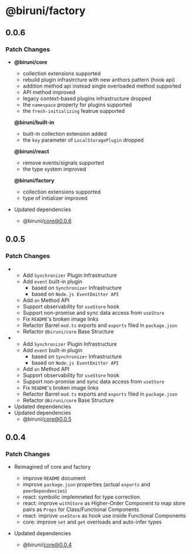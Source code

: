 # @biruni/factory

## 0.0.6

### Patch Changes

-   **@biruni/core**

    -   collection extensions supported
    -   rebuild plugin infrastrcture with new anthors pattern (hook api)
    -   addition method api instead single overloaded method supported
    -   API method improved
    -   legacy context-based plugins infrastructure dropped
    -   the `namespace` property for plugins supported
    -   the `fresh-initializing` featrue supported

    **@biruni/built-in**

    -   built-in collection extension added
    -   the `key` parameter of `LocalStoragePlugin` dropped

    **@biruni/react**

    -   remove events/signals supported
    -   the type system improved

    **@biruni/factory**

    -   collection extensions supported
    -   type of initializer improved

-   Updated dependencies
    -   @biruni/core@0.0.6

## 0.0.5

### Patch Changes

-   -   Add `Synchronizer` Plugin Infrastructure
    -   Add `event` built-in plugin
        -   based on `Synchronizer` Infrastructure
        -   based on `Node.js EventEmitter API`
    -   Add `on` Method API
    -   Support observability for `useStore` hook
    -   Support non-promise and sync data access from `useStore`
    -   Fix `README`'s broken image links
    -   Refactor Barrel `mod.ts` exports and `exports` filed in `package.json`
    -   Refactor `@biruni/core` Base Structure
-   -   Add `Synchronizer` Plugin Infrastructure
    -   Add `event` built-in plugin
        -   based on `Synchronizer` Infrastructure
        -   based on `Node.js EventEmitter API`
    -   Add `on` Method API
    -   Support observability for `useStore` hook
    -   Support non-promise and sync data access from `useStore`
    -   Fix `README`'s broken image links
    -   Refactor Barrel `mod.ts` exports and `exports` filed in `package.json`
    -   Refactor `@biruni/core` Base Structure
-   Updated dependencies
-   Updated dependencies
    -   @biruni/core@0.0.5

## 0.0.4

### Patch Changes

-   Reimagined of core and factory

    -   improve `README` document
    -   improve `package.json` properties (actual `exports` and `peerDependencies`)
    -   react: symbolic implemneted for type correction.
    -   react: improve `withStore` as Higher-Order Component to map store pairs as `Props` for Class/Functional Components
    -   react: improve `useStore` as hook use inside Functional Components
    -   core: improve `set` and `get` overloads and auto-infer types

-   Updated dependencies
    -   @biruni/core@0.0.4

